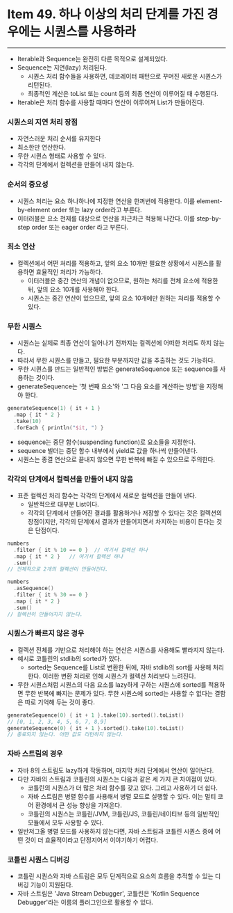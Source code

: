 # Item 49. 하나 이상의 처리 단계를 가진 경우에는 시퀀스를 사용하라

- - -

* Iterable과 Sequence는 완전히 다른 목적으로 설계되었다.
* Sequence는 지연(lazy) 처리된다.
  * 시퀀스 처리 함수들을 사용하면, 데코레이터 패턴으로 꾸며진 새로운 시퀀스가 리턴된다.
  * 최종적인 계산은 toList 또는 count 등의 최종 연산이 이루어질 때 수행된다.
* Iterable은 처리 함수를 사용할 때마다 연산이 이루어져 List가 만들어진다.

### 시퀀스의 지연 처리 장점
* 자연스러운 처리 순서를 유지한다
* 최소한만 연산한다.
* 무한 시퀀스 형태로 사용할 수 있다.
* 각각의 단계에서 컬렉션을 만들어 내지 않는다.

### 순서의 중요성
* 시퀀스 처리는 요소 하나하나에 지정한 연산을 한꺼번에 적용한다. 이를 element-by-element order 또는 lazy order라고 부른다.
* 이터러블은 요소 천제를 대상으로 연산을 차근차근 적용해 나간다. 이를 step-by-step order 또는 eager order 라고 부른다.

### 최소 연산
* 컬렉션에서 어떤 처리를 적용하고, 앞의 요소 10개만 필요한 상황에서 시퀀스를 활용하면 효율적인 처리가 가능하다.
  * 이터러블은 중간 연산의 개념이 없으므로, 원하는 처리를 전체 요소에 적용한 뒤, 앞의 요소 10개를 사용해야 한다.
  * 시퀀스는 중간 연산이 있으므로, 앞의 요소 10개에만 원하는 처리를 적용할 수 있다.

### 무한 시퀀스
* 시퀀스는 실제로 최종 연산이 일어나기 전까지는 컬렉션에 어떠한 처리도 하지 않는다.
* 따라서 무한 시퀀스를 만들고, 필요한 부분까지만 값을 추출하는 것도 가능하다.
* 무한 시퀀스를 만드는 일반적인 방법은 generateSequence 또는 sequence를 사용하는 것이다.
* generateSequence는 '첫 번째 요소'와 '그 다음 요소를 계산하는 방법'을 지정해야 한다.
```kotlin
generateSequence(1) { it + 1 }
  .map { it * 2 }
  .take(10)
  .forEach { println("$it, ") }
```
* sequence는 중단 함수(suspending function)로 요소들을 지정한다.
* sequence 빌더는 중단 함수 내부에서 yield로 값을 하나씩 만들어낸다.
* 시퀀스는 종결 연산으로 끝내지 않으면 무한 반복에 빠질 수 있으므로 주의한다.

### 각각의 단계에서 컬렉션을 만들어 내지 않음
* 표준 컬렉션 처리 함수는 각각의 단계에서 새로운 컬렉션을 만들어 낸다.
  * 일반적으로 대부분 List이다.
  * 각각의 단계에서 만들어진 결과를 활용하거나 저장할 수 있다는 것은 컬렉션의 장점이지만, 각각의 단계에서 결과가 만들어지면서 차지하는 비용이 든다는 것은 단점이다.
```kotlin
numbers
  .filter { it % 10 == 0 }  // 여기서 컬렉션 하나
  .map { it * 2 }   // 여기서 컬렉션 하나
  .sum()
// 전체적으로 2개의 컬렉션이 만들어진다.

numbers
  .asSequence()
  .filter { it % 30 == 0 }
  .map { it * 2 }
  .sum()
// 컬렉션이 만들어지지 않는다.
```

### 시퀀스가 빠르지 않은 경우
* 컬렉션 전체를 기반으로 처리해야 하는 연산은 시퀀스를 사용해도 빨라지지 않는다.
* 예시로 코틀린의 stdlib의 sorted가 있다.
  * sorted는 Sequence를 List로 변환한 뒤에, 자바 stdlib의 sort를 사용해 처리한다. 이러한 변환 처리로 인해 시퀀스가 컬렉션 처리보다 느려진다.
* 무한 시퀀스처럼 시퀀스의 다음 요소를 lazy하게 구하는 시퀀스에 sorted를 적용하면 무한 반복에 빠지는 문제가 있다. 무한 시퀀스에 sorted는 사용할 수 없다는 결함은 따로 기억해 두는 것이 좋다.
```kotlin
generateSequence(0) { it + 1 }.take(10).sorted().toList()
// [0, 1, 2, 3, 4, 5, 6, 7, 8,9]
generateSequence(0) { it + 1 }.sorted().take(10).toList()
// 종료되지 않는다. 어떤 값도 리턴하지 않는다.
```

### 자바 스트림의 경우
* 자바 8의 스트림도 lazy하게 작동하며, 마지막 처리 단계에서 연산이 일어난다.
* 다만 자바의 스트림과 코틀린의 시퀀스는 다음과 같은 세 가지 큰 차이점이 있다.
  * 코틀린의 시퀀스가 더 많은 처리 함수를 갖고 있다. 그리고 사용하기 더 쉽다.
  * 자바 스트림은 병렬 함수를 사용해서 병렬 모드로 실행할 수 있다. 이는 멀티 코어 환경에서 큰 성능 향상을 가져온다.
  * 코틀린의 시퀀스는 코틀린/JVM, 코틀린/JS, 코틀린/네이티브 등의 일반적인 모듈에서 모두 사용할 수 있다.
* 일반저그올 병렬 모드를 사용하지 않는다면, 자바 스트림과 코틀린 시퀀스 중에 어떤 것이 더 효율적이라고 단정지어서 이야기하기 어렵다.

### 코틀린 시퀀스 디버깅
* 코틀린 시퀀스와 자바 스트림은 모두 단계적으로 요소의 흐름을 추적할 수 있는 디버깅 기능이 지원된다.
* 자바 스트림은 'Java Stream Debugger', 코틀린은 'Kotlin Sequence Debugger'라는 이름의 플러그인으로 활용할 수 있다.
